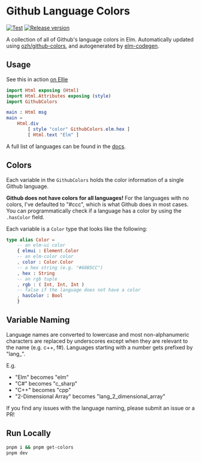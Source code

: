 # Github Language Colors

[![Test](https://github.com/joshuanianji/github-language-colors/actions/workflows/tests.yml/badge.svg)](https://github.com/joshuanianji/github-language-colors/actions/workflows/tests.yml)
[![Release version](https://github.com/joshuanianji/github-language-colors/actions/workflows/release.yml/badge.svg)](https://github.com/joshuanianji/github-language-colors/actions/workflows/release.yml)

A collection of all of Github's language colors in Elm. Automatically updated using [ozh/github-colors](https://github.com/ozh/github-colors), and autogenerated by [elm-codegen](https://github.com/mdgriffith/elm-codegen/tree/main).

## Usage

See this in action [on Ellie](https://ellie-app.com/nwbX8y3Xbjha1)

```elm
import Html exposing (Html)
import Html.Attributes exposing (style)
import GithubColors

main : Html msg
main =
    Html.div
        [ style "color" GithubColors.elm.hex ]
        [ Html.text "Elm" ]
```

A full list of languages can be found in the [docs](https://package.elm-lang.org/packages/joshuanianji/github-language-colors/4.0.0/GithubColors/).

## Colors

Each variable in the `GithubColors` holds the color information of a single Github language.

**Github does not have colors for all languages!** For the languages with no colors, I've defaulted to "#ccc", which is what Github does in most cases. You can programmatically check if a language has a color by using the `.hasColor` field.

Each variable is a `Color` type that looks like the following:

```elm
type alias Color =
    -- an elm-ui color
    { elmui : Element.Color
    -- an elm-color color
    , color : Color.Color
    -- a hex string (e.g. "#60B5CC")
    , hex : String
    -- an rgb tuple
    , rgb : ( Int, Int, Int )
    -- false if the language does not have a color
    , hasColor : Bool
    }
```

## Variable Naming

Language names are converted to lowercase and most non-alphanumeric characters are replaced by underscores except when they are relevant to the name (e.g. c++, f#). Languages starting with a number gets prefixed by "lang_".

E.g.

- "Elm" becomes "elm"
- "C#" becomes "c_sharp"
- "C++" becomes "cpp"
- "2-Dimensional Array" becomes "lang_2_dimensional_array"

If you find any issues with the language naming, please submit an issue or a PR!

## Run Locally

```bash
pnpm i && pnpm get-colors
pnpm dev
```
